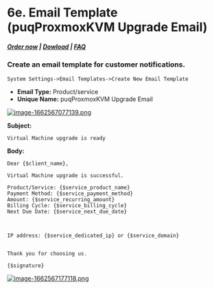 # 6e. Email Template (puqProxmoxKVM Upgrade Email)

#####  [Order now](https://puqcloud.com/index.php?rp=/store/whmcs-module-proxmox-kvm) | [Dowload](https://download.puqcloud.com/WHMCS/servers/PUQ_WHMCS-Proxmox-KVM/) | [FAQ](https://faq.puqcloud.com/)

### Create an email template for customer notifications.

```
System Settings->Email Templates->Create New Email Template
```

- **Email Type:** Product/service
- **Unique Name:** puqProxmoxKVM Upgrade Email

[![image-1662567077139.png](https://doc.puq.info/uploads/images/gallery/2022-09/scaled-1680-/image-1662567077139.png)](https://doc.puq.info/uploads/images/gallery/2022-09/image-1662567077139.png)

**Subject:**

```
Virtual Machine upgrade is ready
```

**Body:**

```
Dear {$client_name},

Virtual Machine upgrade is successful.

Product/Service: {$service_product_name}
Payment Method: {$service_payment_method}
Amount: {$service_recurring_amount}
Billing Cycle: {$service_billing_cycle}
Next Due Date: {$service_next_due_date}



IP address: {$service_dedicated_ip} or {$service_domain}


Thank you for choosing us.

{$signature}
```

[![image-1662567177118.png](https://doc.puq.info/uploads/images/gallery/2022-09/scaled-1680-/image-1662567177118.png)](https://doc.puq.info/uploads/images/gallery/2022-09/image-1662567177118.png)
